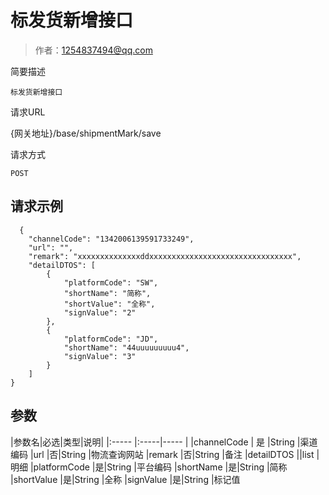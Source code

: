 # 标发货新增接口

> 作者：1254837494@qq.com

简要描述

    标发货新增接口

请求URL

  {网关地址}/base/shipmentMark/save

请求方式

    POST

## 请求示例 

``` 
  {
    "channelCode": "1342006139591733249",
    "url": "",
    "remark": "xxxxxxxxxxxxxxddxxxxxxxxxxxxxxxxxxxxxxxxxxxxxxxx",
    "detailDTOS": [
        {
            "platformCode": "SW",
            "shortName": "简称",
			"shortValue": "全称",
            "signValue": "2"
        },
        {
            "platformCode": "JD",
            "shortName": "44uuuuuuuuu4",
            "signValue": "3"
        }
    ]
}
```

## 参数

|参数名|必选|类型|说明|
|:-----  |:-----|-----                  |
|channelCode | 是 |String   |渠道编码
|url |否|String   |物流查询网站
|remark |否|String   |备注
|detailDTOS ||list   |明细
|platformCode |是|String   |平台编码
|shortName |是|String   |简称
|shortValue |是|String   |全称
|signValue |是|String   |标记值